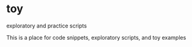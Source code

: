 # toy
exploratory and practice scripts

This is a place for code snippets, exploratory scripts, and toy examples
